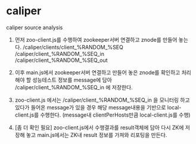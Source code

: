 # caliper
caliper source analysis

1. 먼저 zoo-client.js를 수행하여 zookeeper서버 연결하고 znode를 만들어 놓는다.
/caliper/clients/client_%RANDOM_%SEQ
/caliper/client_%RANDOM_%SEQ_in
/caliper/client_%RANDOM_%SEQ_out

2. 이후 main.js에서 zookeeper서버 연결하고 만들어 놓은 znode를 확인하고
처리해야 할 성능테스트 정보를 message에 담아 /caliper/client_%RANDOM_%SEQ_in 에 저장한다.

3. zoo-client.js 에서는 /caliper/client_%RANDOM_%SEQ_in 을 모니터링 하고 있다가 들어온 message가 있을 경우
해당 message내용을 기반으로 local-client.js를 수행한다. (message내 clientPerHosts만큼 local-client.js를 수행)

4. [좀 더 확인 필요]
zoo-client.js에서 수행결과를 result객체에 담아 다시 ZK에 저장해 놓고
main.js에서는 ZK내 result 정보를 가져와 리포팅을 만든다.

